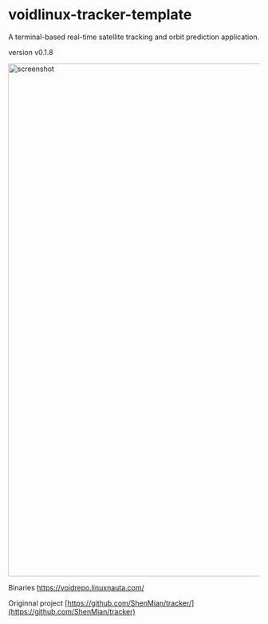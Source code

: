 # voidlinux-tracker-template
A terminal-based real-time satellite tracking and orbit prediction application.


version v0.1.8


<img width="1816" height="1027" alt="screenshot" src="https://github.com/user-attachments/assets/b977fad8-4353-4c3e-9697-87c3a072e961" />

Binaries https://voidrepo.linuxnauta.com/

Originnal project
[https://github.com/ShenMian/tracker/](https://github.com/ShenMian/tracker)


